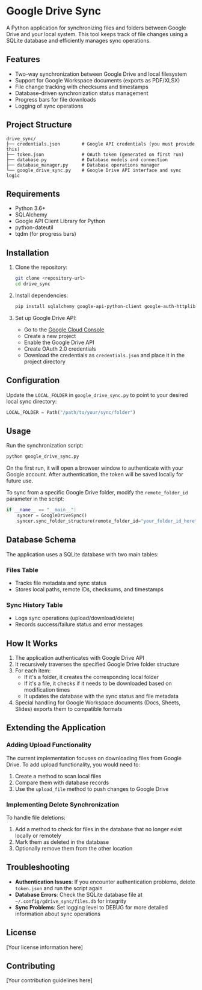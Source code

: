 # Google Drive Sync

A Python application for synchronizing files and folders between Google Drive and your local system. This tool keeps track of file changes using a SQLite database and efficiently manages sync operations.

## Features

- Two-way synchronization between Google Drive and local filesystem
- Support for Google Workspace documents (exports as PDF/XLSX)
- File change tracking with checksums and timestamps
- Database-driven synchronization status management
- Progress bars for file downloads
- Logging of sync operations

## Project Structure

```
drive_sync/
├── credentials.json        # Google API credentials (you must provide this)
├── token.json              # OAuth token (generated on first run)
├── database.py             # Database models and connection
├── database_manager.py     # Database operations manager
└── google_drive_sync.py    # Google Drive API interface and sync logic
```

## Requirements

- Python 3.6+
- SQLAlchemy
- Google API Client Library for Python
- python-dateutil
- tqdm (for progress bars)

## Installation

1. Clone the repository:
   ```bash
   git clone <repository-url>
   cd drive_sync
   ```

2. Install dependencies:
   ```bash
   pip install sqlalchemy google-api-python-client google-auth-httplib2 google-auth-oauthlib python-dateutil tqdm
   ```

3. Set up Google Drive API:
   - Go to the [Google Cloud Console](https://console.cloud.google.com/)
   - Create a new project
   - Enable the Google Drive API
   - Create OAuth 2.0 credentials
   - Download the credentials as `credentials.json` and place it in the project directory

## Configuration

Update the `LOCAL_FOLDER` in `google_drive_sync.py` to point to your desired local sync directory:

```python
LOCAL_FOLDER = Path("/path/to/your/sync/folder")
```

## Usage

Run the synchronization script:

```bash
python google_drive_sync.py
```

On the first run, it will open a browser window to authenticate with your Google account. After authentication, the token will be saved locally for future use.

To sync from a specific Google Drive folder, modify the `remote_folder_id` parameter in the script:

```python
if __name__ == "__main__":
    syncer = GoogleDriveSync()
    syncer.sync_folder_structure(remote_folder_id="your_folder_id_here")
```

## Database Schema

The application uses a SQLite database with two main tables:

### Files Table
- Tracks file metadata and sync status
- Stores local paths, remote IDs, checksums, and timestamps

### Sync History Table
- Logs sync operations (upload/download/delete)
- Records success/failure status and error messages

## How It Works

1. The application authenticates with Google Drive API
2. It recursively traverses the specified Google Drive folder structure
3. For each item:
   - If it's a folder, it creates the corresponding local folder
   - If it's a file, it checks if it needs to be downloaded based on modification times
   - It updates the database with the sync status and file metadata
4. Special handling for Google Workspace documents (Docs, Sheets, Slides) exports them to compatible formats

## Extending the Application

### Adding Upload Functionality

The current implementation focuses on downloading files from Google Drive. To add upload functionality, you would need to:

1. Create a method to scan local files
2. Compare them with database records
3. Use the `upload_file` method to push changes to Google Drive

### Implementing Delete Synchronization

To handle file deletions:

1. Add a method to check for files in the database that no longer exist locally or remotely
2. Mark them as deleted in the database
3. Optionally remove them from the other location

## Troubleshooting

- **Authentication Issues**: If you encounter authentication problems, delete `token.json` and run the script again
- **Database Errors**: Check the SQLite database file at `~/.config/gdrive_sync/files.db` for integrity
- **Sync Problems**: Set logging level to DEBUG for more detailed information about sync operations

## License

[Your license information here]

## Contributing

[Your contribution guidelines here]
